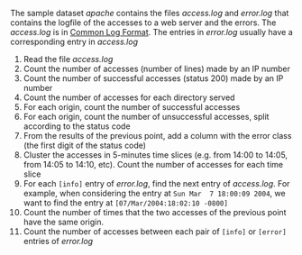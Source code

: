The sample dataset *apache* contains the files *access.log* and *error.log* that contains
the logfile of the accesses to a web server and the errors.
The *access.log* is in [Common Log
Format](https://en.wikipedia.org/wiki/Common_Log_Format).
The entries in *error.log* usually have a corresponding entry in *access.log*

1.  Read the file *access.log*
1.  Count the number of accesses (number of lines) made by an IP number
1.  Count the number of successful accesses (status 200) made by an IP number
1.  Count the number of accesses for each directory served
1.  For each origin, count the number of successful accesses
1.  For each origin, count the number of unsuccessful accesses, split according to the
    status code
1.  From the results of the previous point, add a column with the error class (the first
    digit of the status code)
1.  Cluster the accesses in 5-minutes time slices (e.g. from 14:00 to 14:05, from 14:05 to
    14:10, etc). Count the number of accesses for each time slice
1.  For each `[info]` entry of *error.log*, find the next entry of *access.log*. For
    example, when considering the entry at `Sun Mar  7 18:00:09 2004`, we want to find the
    entry at `[07/Mar/2004:18:02:10 -0800]`
1.  Count the number of times that the two accesses of the previous point have the same origin.
1.  Count the number of accesses between each pair of `[info]` or `[error]` entries of *error.log*
